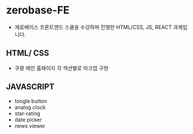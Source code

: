 # zerobase-FE

- 제로베이스 프론트엔드 스쿨을 수강하며 진행한 HTML/CSS, JS, REACT 과제입니다.

## HTML/ CSS

- 쿠팡 메인 홈페이지 각 섹션별로 마크업 구현

## JAVASCRIPT

- toogle button
- analog clock
- star-rating
- date picker
- news viewer
